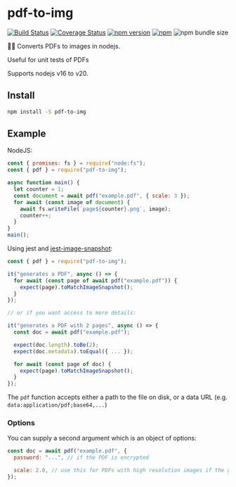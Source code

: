 # pdf-to-img

[![Build Status](https://github.com/k-yle/pdf-to-img/workflows/Build%20and%20Test/badge.svg)](https://github.com/k-yle/pdf-to-img/actions)
[![Coverage Status](https://coveralls.io/repos/github/k-yle/pdf-to-img/badge.svg?branch=main&t=LQmPNl)](https://coveralls.io/github/k-yle/pdf-to-img?branch=main)
[![npm version](https://badge.fury.io/js/pdf-to-img.svg)](https://badge.fury.io/js/pdf-to-img)
[![npm](https://img.shields.io/npm/dt/pdf-to-img.svg)](https://www.npmjs.com/package/pdf-to-img)
![npm bundle size](https://img.shields.io/bundlephobia/minzip/pdf-to-img)

📃📸 Converts PDFs to images in nodejs.

Useful for unit tests of PDFs

Supports nodejs v16 to v20.

## Install

```sh
npm install -S pdf-to-img
```

## Example

NodeJS:

```js
const { promises: fs } = require("node:fs");
const { pdf } = require("pdf-to-img");

async function main() {
  let counter = 1;
  const document = await pdf("example.pdf", { scale: 3 });
  for await (const image of document) {
    await fs.writeFile(`page${counter}.png`, image);
    counter++;
  }
}
main();
```

Using jest and [jest-image-snapshot](https://npm.im/jest-image-snapshot):

```js
const { pdf } = require("pdf-to-img");

it("generates a PDF", async () => {
  for await (const page of await pdf("example.pdf")) {
    expect(page).toMatchImageSnapshot();
  }
});

// or if you want access to more details:

it("generates a PDF with 2 pages", async () => {
  const doc = await pdf("example.pdf");

  expect(doc.length).toBe(2);
  expect(doc.metadata).toEqual({ ... });

  for await (const page of doc) {
    expect(page).toMatchImageSnapshot();
  }
});

```

The `pdf` function accepts either a path to the file on disk, or a data URL (e.g. `data:application/pdf;base64,...`)

### Options

You can supply a second argument which is an object of options:

```js
const doc = await pdf("example.pdf", {
  password: "...", // if the PDF is encrypted

  scale: 2.0, // use this for PDFs with high resolution images if the generated image is low quality
});
```
